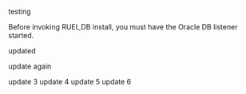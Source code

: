 testing

Before invoking RUEI_DB install, you must have the Oracle DB listener started.

updated

update again

update 3
update 4
update 5
update 6
